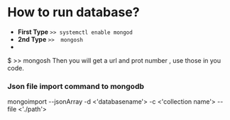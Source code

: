 # How to run database?
 * **First Type**
 `>> systemctl enable mongod`
 * **2nd Type**
 `>>  mongosh`
 *
 $ >>  mongosh
 Then  you will get a url and prot number , use those in you code.

### Json file import command to mongodb
mongoimport --jsonArray -d <'databasename'> -c <'collection name'> --file <'./path'>

